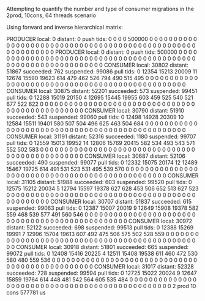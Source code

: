 Attempting to quantify the number and type of consumer migrations in the
2prod, 10cons, 64 threads scenario

Using forward and inverse hierarchical matrix:

PRODUCER local: 0       distant: 0
push tids: 0 0 0 0 500000 0 0 0 0 0 0 0 0 0 0 0 0 0 0 0 0 0 0 0 0 0 0 0 0 0 0 0 0 0 0 0 0 0 0 0 0 0 0 0 0 0 0 0 0 0 0 0 0 0 0 0 0 0 0 0 0 0 0 0 
PRODUCER local: 0       distant: 0
push tids: 500000 0 0 0 0 0 0 0 0 0 0 0 0 0 0 0 0 0 0 0 0 0 0 0 0 0 0 0 0 0 0 0 0 0 0 0 0 0 0 0 0 0 0 0 0 0 0 0 0 0 0 0 0 0 0 0 0 0 0 0 0 0 0 0 
CONSUMER local: 30802   distant: 51867
succeeded: 762  suspended: 99086
pull tids: 0 12354 15213 20009 11 12674 15590 19623 614 479 462 526 794 490 515 495 0 0 0 0 0 0 0 0 0 0 0 0 0 0 0 0 0 0 0 0 0 0 0 0 0 0 0 0 0 0 0 0 0 0 0 0 0 0 0 0 0 0 0 0 0 0 0 0 
CONSUMER local: 30875   distant: 52201
succeeded: 573  suspended: 99451
pull tids: 0 12288 15019 20150 4 12695 15445 19955 603 459 525 540 521 677 522 622 0 0 0 0 0 0 0 0 0 0 0 0 0 0 0 0 0 0 0 0 0 0 0 0 0 0 0 0 0 0 0 0 0 0 0 0 0 0 0 0 0 0 0 0 0 0 0 0 
CONSUMER local: 30790   distant: 51910
succeeded: 543  suspended: 99060
pull tids: 0 12498 14928 20309 10 12584 15511 19401 580 507 504 496 625 463 504 684 0 0 0 0 0 0 0 0 0 0 0 0 0 0 0 0 0 0 0 0 0 0 0 0 0 0 0 0 0 0 0 0 0 0 0 0 0 0 0 0 0 0 0 0 0 0 0 0 
CONSUMER local: 31191   distant: 52316
succeeded: 1180 suspended: 99707
pull tids: 0 12559 15013 19952 14 12806 15769 20415 582 534 493 543 571 552 502 583 0 0 0 0 0 0 0 0 0 0 0 0 0 0 0 0 0 0 0 0 0 0 0 0 0 0 0 0 0 0 0 0 0 0 0 0 0 0 0 0 0 0 0 0 0 0 0 0 
CONSUMER local: 30687   distant: 52106
succeeded: 490  suspended: 99077
pull tids: 0 12332 15075 20174 12 12489 15467 19725 614 491 531 523 531 495 539 570 0 0 0 0 0 0 0 0 0 0 0 0 0 0 0 0 0 0 0 0 0 0 0 0 0 0 0 0 0 0 0 0 0 0 0 0 0 0 0 0 0 0 0 0 0 0 0 0 
CONSUMER local: 31105   distant: 51988
succeeded: 603  suspended: 99520
pull tids: 0 12575 15212 20034 5 12794 15597 19378 627 628 453 506 652 513 627 523 0 0 0 0 0 0 0 0 0 0 0 0 0 0 0 0 0 0 0 0 0 0 0 0 0 0 0 0 0 0 0 0 0 0 0 0 0 0 0 0 0 0 0 0 0 0 0 0 
CONSUMER local: 30707   distant: 51837
succeeded: 615  suspended: 99063
pull tids: 0 12387 15007 20019 9 12649 15908 19378 582 559 468 539 577 491 560 546 0 0 0 0 0 0 0 0 0 0 0 0 0 0 0 0 0 0 0 0 0 0 0 0 0 0 0 0 0 0 0 0 0 0 0 0 0 0 0 0 0 0 0 0 0 0 0 0 
CONSUMER local: 30972   distant: 52122
succeeded: 698  suspended: 99513
pull tids: 0 12388 15269 19991 7 12996 15704 19613 607 492 475 506 575 502 528 559 0 0 0 0 0 0 0 0 0 0 0 0 0 0 0 0 0 0 0 0 0 0 0 0 0 0 0 0 0 0 0 0 0 0 0 0 0 0 0 0 0 0 0 0 0 0 0 0 
CONSUMER local: 30918   distant: 51801
succeeded: 665  suspended: 99072
pull tids: 0 12408 15416 20225 4 12511 15408 19538 611 460 472 530 580 480 559 536 0 0 0 0 0 0 0 0 0 0 0 0 0 0 0 0 0 0 0 0 0 0 0 0 0 0 0 0 0 0 0 0 0 0 0 0 0 0 0 0 0 0 0 0 0 0 0 0 
CONSUMER local: 31017   distant: 52328
succeeded: 728  suspended: 99594
pull tids: 0 12725 15022 20024 9 12647 15859 19764 614 448 481 542 564 605 535 484 0 0 0 0 0 0 0 0 0 0 0 0 0 0 0 0 0 0 0 0 0 0 0 0 0 0 0 0 0 0 0 0 0 0 0 0 0 0 0 0 0 0 0 0 0 0 0 0 
2 prod  10 cons  577781 us